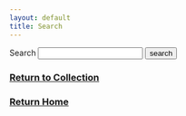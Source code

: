 ```yaml
---
layout: default
title: Search
---
```


<form action="{{ site.baseurl }}/search.html" method="get">
  <label for="search-box">Search</label>
  <input type="text" id="search-box" name="query">
  <input type="submit" value="search">
</form>

<ul id="search-results"></ul>  

<script>
  window.store = {
    {% for resource in site.resources %}
      "{{ resource.url | slugify }}": {
        "title": "{{ resource.title | xml_escape }}",
        "author": "{{ resource.author | xml_escape }}",
        "category": "{{ resource.category | xml_escape }}",
        "content": {{ resource.content | strip_html | strip_newlines | jsonify }},
        "url": "{{ resource.url | xml_escape }}"
      }
      {% unless forloop.last %},{% endunless %}
    {% endfor %}
  };
</script>
<script src="{{ site.baseurl }}/assets/js/lunr.js"></script>
<script src="{{ site.baseurl }}/assets/js/search.js"></script>



### [Return to Collection](https://bafflerbach.github.io/DSM-CORE/resource-collection)  
### [Return Home](https://bafflerbach.github.io/DSM-CORE)
